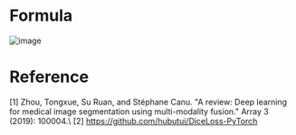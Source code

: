 # Formula
![image](https://user-images.githubusercontent.com/103199752/205461355-47d45084-3404-4740-bcf0-0a21456dfa57.png)

# Reference
[1] Zhou, Tongxue, Su Ruan, and Stéphane Canu. "A review: Deep learning for medical image segmentation using multi-modality fusion." Array 3 (2019): 100004.\\
[2] https://github.com/hubutui/DiceLoss-PyTorch
